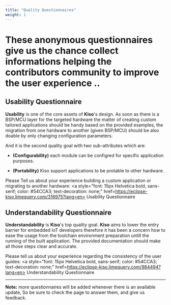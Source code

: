 ```yaml
---
title: "Quality Questionnaires"
weight: 1
---
```


# These anonymous questionnaires give us the chance collect informations helping the contributors community to improve the user experience ..


##  Usability Questionnaire

**Usability** is one of the core assets of **Kiso**'s design. As soon as there is a BSP/MCU layer for the targeted hardware the matter of creating custom tailored applications should be handy based on the provided examples, the migration from one hardware to another (given BSP/MCU) should be also doable by only changing configuration parameters.

And it is the second quality goal with two sub-attributes which are:

- **(Configurability)**  each module can be configred for specific application purposes.

- **(Portability)**  Kiso support applications to be protable to other hardware.

Please Tell us about your experience building a custom application or migrating to another hardware: <a style="font: 15px Helvetica bold, sans-serif; color: #54CCA3; text-decoration: none;" href=https://eclipse-kiso.limequery.com/316975?lang=en> Usability Questionnaire  </a>


## Understandability Questionnaire

**Understandability** is **Kiso**'s top quality goal. **Kiso** aims to lower the entry barrier for embedded IoT developers therefore it has been a concern how to ease the usage from the toolchain environment preparation untill the running of the built application. The provided documentation should make all those steps clear and accurate.


Please tell us about your experience regarding the consistency of the user guides: <a style="font: 15px Helvetica bold, sans-serif; color: #54CCA3; text-decoration: none;" href=https://eclipse-kiso.limequery.com/984494?lang=en> Understandability Questionnaire </a>

------
**Note:** more questionnaires will be added whenever there is an available update, So be sure to check the page to answer them, and give us feedback.  

